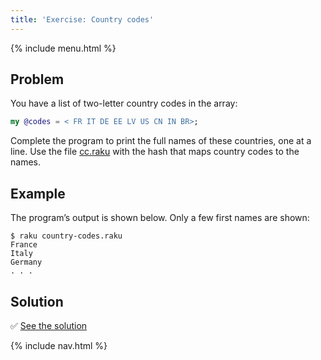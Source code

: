 ```yaml
---
title: 'Exercise: Country codes'
---
```


{% include menu.html %}

## Problem

You have a list of two-letter country codes in the array:

```raku
my @codes = < FR IT DE EE LV US CN IN BR>;
```

Complete the program to print the full names of these countries, one at a line. Use the file [cc.raku](https://github.com/ash/raku-course/blob/master/essentials/associatives/exercises/country-codes/cc.raku) with the hash that maps country codes to the names.

## Example

The program’s output is shown below. Only a few first names are shown:

```console
$ raku country-codes.raku
France
Italy
Germany
. . .
```

## Solution

✅ [See the solution](solution)

{% include nav.html %}
